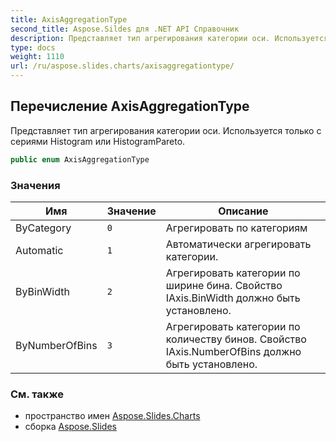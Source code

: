 ```yaml
---
title: AxisAggregationType
second_title: Aspose.Sildes для .NET API Справочник
description: Представляет тип агрегирования категории оси. Используется только с сериями Histogram или HistogramPareto.
type: docs
weight: 1110
url: /ru/aspose.slides.charts/axisaggregationtype/
---
```


## Перечисление AxisAggregationType

Представляет тип агрегирования категории оси. Используется только с сериями Histogram или HistogramPareto.

```csharp
public enum AxisAggregationType
```

### Значения

| Имя | Значение | Описание |
| --- | --- | --- |
| ByCategory | `0` | Агрегировать по категориям |
| Automatic | `1` | Автоматически агрегировать категории. |
| ByBinWidth | `2` | Агрегировать категории по ширине бина. Свойство IAxis.BinWidth должно быть установлено. |
| ByNumberOfBins | `3` | Агрегировать категории по количеству бинов. Свойство IAxis.NumberOfBins должно быть установлено. |

### См. также

* пространство имен [Aspose.Slides.Charts](../../aspose.slides.charts)
* сборка [Aspose.Slides](../../)

<!-- DO NOT EDIT: сгенерировано xmldocmd для Aspose.Slides.dll -->